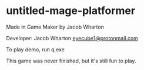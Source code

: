 # untitled-mage-platformer
Made in Game Maker by Jacob Wharton

Developer:
	Jacob Wharton
	eyecube1@protonmail.com

To play demo, run q.exe

This game was never finished, but it's still fun to play.
